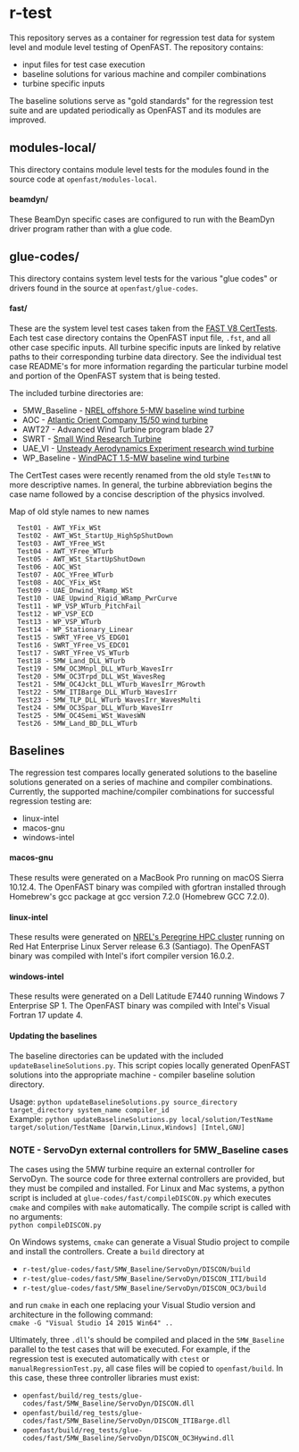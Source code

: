 # r-test

This repository serves as a container for regression test data for system level and module level testing of OpenFAST. The repository contains:
- input files for test case execution
- baseline solutions for various machine and compiler combinations
- turbine specific inputs

The baseline solutions serve as "gold standards" for the regression test suite and are updated periodically as OpenFAST and its modules are improved.

## modules-local/
This directory contains module level tests for the modules found in the source code at `openfast/modules-local`.

#### beamdyn/
These BeamDyn specific cases are configured to run with the BeamDyn driver program rather than with a glue code.

## glue-codes/
This directory contains system level tests for the various "glue codes" or drivers found in the source at `openfast/glue-codes`.

#### fast/
These are the system level test cases taken from the [FAST V8 CertTests](https://github.com/NWTC/FAST/tree/master/CertTest).
Each test case directory contains the OpenFAST input file, `.fst`, and all other case specific inputs. All turbine specific inputs are linked by relative paths to their corresponding turbine data directory. See the individual test case README's for more information regarding the particular turbine model and portion of the OpenFAST system that is being tested.

The included turbine directories are:
- 5MW_Baseline - [NREL offshore 5-MW baseline wind turbine](http://www.nrel.gov/docs/fy09osti/38060.pdf)
- AOC - [Atlantic Orient Company 15/50 wind turbine](http://www.nrel.gov/docs/legosti/old/4740.pdf)
- AWT27 - Advanced Wind Turbine program blade 27
- SWRT - [Small Wind Research Turbine](http://www.nrel.gov/docs/fy06osti/38550.pdf)
- UAE_VI - [Unsteady Aerodynamics Experiment research wind turbine](http://www.nrel.gov/docs/fy04osti/34755.pdf)
- WP_Baseline - [WindPACT 1.5-MW baseline wind turbine](http://www.nrel.gov/docs/fy06osti/32495.pdf)

The CertTest cases were recently renamed from the old style `TestNN` to more descriptive names. In general, the turbine abbreviation begins the case name followed by a concise description of the physics involved.

Map of old style names to new names  
```
  Test01 - AWT_YFix_WSt  
  Test02 - AWT_WSt_StartUp_HighSpShutDown  
  Test03 - AWT_YFree_WSt  
  Test04 - AWT_YFree_WTurb  
  Test05 - AWT_WSt_StartUpShutDown  
  Test06 - AOC_WSt  
  Test07 - AOC_YFree_WTurb  
  Test08 - AOC_YFix_WSt  
  Test09 - UAE_Dnwind_YRamp_WSt  
  Test10 - UAE_Upwind_Rigid_WRamp_PwrCurve  
  Test11 - WP_VSP_WTurb_PitchFail  
  Test12 - WP_VSP_ECD  
  Test13 - WP_VSP_WTurb  
  Test14 - WP_Stationary_Linear  
  Test15 - SWRT_YFree_VS_EDG01  
  Test16 - SWRT_YFree_VS_EDC01  
  Test17 - SWRT_YFree_VS_WTurb  
  Test18 - 5MW_Land_DLL_WTurb  
  Test19 - 5MW_OC3Mnpl_DLL_WTurb_WavesIrr  
  Test20 - 5MW_OC3Trpd_DLL_WSt_WavesReg  
  Test21 - 5MW_OC4Jckt_DLL_WTurb_WavesIrr_MGrowth  
  Test22 - 5MW_ITIBarge_DLL_WTurb_WavesIrr  
  Test23 - 5MW_TLP_DLL_WTurb_WavesIrr_WavesMulti  
  Test24 - 5MW_OC3Spar_DLL_WTurb_WavesIrr  
  Test25 - 5MW_OC4Semi_WSt_WavesWN  
  Test26 - 5MW_Land_BD_DLL_WTurb  
```

## Baselines
The regression test compares locally generated solutions to the baseline solutions generated on a series of machine and compiler combinations. Currently, the supported machine/compiler combinations for successful regression testing are:
- linux-intel
- macos-gnu
- windows-intel

#### macos-gnu
These results were generated on a MacBook Pro running on macOS Sierra 10.12.4. The OpenFAST binary was compiled with gfortran installed through Homebrew's gcc package at gcc version 7.2.0 (Homebrew GCC 7.2.0).

#### linux-intel
These results were generated on [NREL's Peregrine HPC cluster](https://hpc.nrel.gov/users/systems/peregrine) running on Red Hat Enterprise Linux Server release 6.3 (Santiago). The OpenFAST binary was compiled with Intel's ifort compiler version 16.0.2.

#### windows-intel
These results were generated on a Dell Latitude E7440 running Windows 7 Enterprise SP 1. The OpenFAST binary was compiled with Intel's Visual Fortran 17 update 4.

#### Updating the baselines
The baseline directories can be updated with the included `updateBaselineSolutions.py`. This script copies locally generated OpenFAST solutions into the appropriate machine - compiler baseline solution directory.

Usage: `python updateBaselineSolutions.py source_directory target_directory system_name compiler_id`  
Example: `python updateBaselineSolutions.py local/solution/TestName target/solution/TestName [Darwin,Linux,Windows] [Intel,GNU]`

### NOTE - ServoDyn external controllers for 5MW_Baseline cases
The cases using the 5MW turbine require an external controller for ServoDyn. The source code for three external controllers are provided, but they must be compiled and installed. For Linux and Mac systems, a python script is included at `glue-codes/fast/compileDISCON.py` which executes `cmake` and compiles with `make` automatically. The compile script is called with no arguments:  
`python compileDISCON.py `  

On Windows systems, `cmake` can generate a Visual Studio project to compile and install the controllers. Create a `build` directory at
- `r-test/glue-codes/fast/5MW_Baseline/ServoDyn/DISCON/build`
- `r-test/glue-codes/fast/5MW_Baseline/ServoDyn/DISCON_ITI/build`
- `r-test/glue-codes/fast/5MW_Baseline/ServoDyn/DISCON_OC3/build`

and run `cmake` in each one replacing your Visual Studio version and architecture in the following command:  
`cmake -G "Visual Studio 14 2015 Win64" ..`

Ultimately, three `.dll`'s should be compiled and placed in the `5MW_Baseline` parallel to the test cases that will be executed. For example, if the regression test is executed automatically with `ctest` or `manualRegressionTest.py`, all case files will be copied to `openfast/build`. In this case, these three controller libraries must exist:
- `openfast/build/reg_tests/glue-codes/fast/5MW_Baseline/ServoDyn/DISCON.dll`
- `openfast/build/reg_tests/glue-codes/fast/5MW_Baseline/ServoDyn/DISCON_ITIBarge.dll`
- `openfast/build/reg_tests/glue-codes/fast/5MW_Baseline/ServoDyn/DISCON_OC3Hywind.dll`

